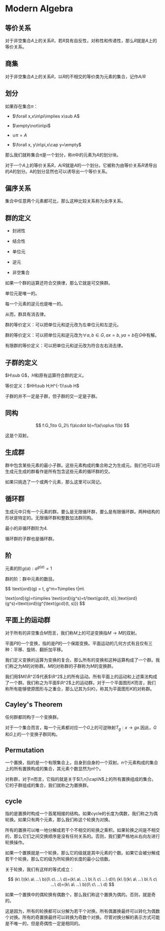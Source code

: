 # Modern Algebra

## 等价关系

对于非空集合$A$上的关系$R$，若$R$具有自反性，对称性和传递性，那么$R$就是$A$上的等价关系。

## 商集

对于非空集合$A$上的关系$R$，以$R$的不相交的等价类为元素的集合，记作$A/R$

## 划分

如果存在集合$\pi$：

- $\forall x,x\in\pi\implies x\sub A$

- $\empty\not\in\pi$

- $\cup\pi=A$

- $\forall x, y\in\pi,x\cap y=\empty$

那么我们就称集合$\pi$是一个划分，称$\pi$中的元素为$A$的划分块。

对于一个$A$上的等价关系$R$，$A/R$就是$A$的一个划分。它被称为由等价关系$R$诱导出的$A$的划分。A的划分显然也可以诱导出一个等价关系。

## 偏序关系

集合中任意两个元素都可比，那么这种比较关系称为全序关系。

## 群的定义

- 封闭性

- 结合性

- 单位元

- 逆元

- 非空集合

如果一个群的运算还符合交换律，那么它就是可交换群。

单位元是唯一的。

每一个元素的逆元也是唯一的。

从而，群具有消去律。

群的等价定义：可以把单位元和逆元改为左单位元和左逆元。

群的等价定义：可以把单位元和逆元改为$\forall a,b\in G, ax=b,ya=b$在$G$中有解。

有限群的等价定义：可以把单位元和逆元改为符合左右消去律。

## 子群的定义

$H\sub G$，$H$和原有运算符合群的定义。

等价定义：$HH\sub H;H^{-1}\sub H$

子群的并不一定是子群，但子群的交一定是子群。

## 同构

$$
f:G_1\to G_2\\
f(a\cdot b)=f(a)\oplus f(b)
$$

这是个双射。

## 生成群

群中包含某些元素的最小子群。这些元素构成的集合称之为生成元。我们也可以将生成元生成的群看作是所有包含这些元素的循环群的交。

如果只挑选了一个或两个元素，那么这里可以简记。

## 循环群

生成元中只有一个元素的群。要么是无限循环群，要么是有限循环群。两种结构的形状是特定的。无限循环群和整数加法群同构。

最小的非循环群阶为4.

循环群的子群也是循环群。

## 阶

元素的阶$g(a):a^{g(a)}=1$

群的阶：群中元素的数目。

$$
\text{ord}(g) = t, g^m=1\implies t|m\\

\text{ord}(g)=t\implies \text{ord}(g^s)=t/\text{gcd(t, s)},\text{ord}(g^s)=\text{ord}(g^{\text{gcd}(t, s)})
$$

## 平面上的运动群

对于所有的非空集合$M$而言，我们称$M$上的可逆变换指$M\to M$的双射。

平面$P$的一个变换，指的是$P$的一个保距变换。平面运动的几何方式有且仅有三种：平移、旋转、翻折加平移。

我们定义变换的运算为变换的复合。那么所有的变换和这种运算构成了一个群。我们称之为$M$的对称群。$M$的对称群的子群称为$M$的变换群。

我们用$M(\R^2)$代表$\R^2$上的所有运动。所有平面上的运动和上述乘法构成了一个群。我们称之为平面$\R^2$上的运动群。对于一个平面图形$K$而言，我们称所有能够使原图形与之重合，那么记其为$S(K)$，称其为平面图形$K$的对称群。

## Cayley's Theorem

任何群都同构于一个变换群。

对于一个集合而言，每一个元素都对应一个$G$上的可逆映射$T_g:x\to gx$.因此，$G$和$G$上的一个变换子群同构。

## Permutation

一个置换，指的是一个有限集合上，自身到自身的一个双射。$n$个元素构成的集合上的所有置换构成的集合，其元素个数显然为$n!$个。

对称群，对于$n$而言，它指的就是关于$[1,n]\cap\N$上的所有置换组成的集合。它的子群组成的集合，我们就称之为置换群。

## cycle

指的是置换时构成一个首尾相接的结构。如果cycle的长度为偶数，我们称之为偶轮换。如果只有两个元素，那么我们称这个轮换为对换。

所有的置换可以唯一地分解成若干个不相交的轮换之乘积。如果轮换之间是不相交的，那么它们之间交换顺序是没有任何关系的。否则，我们要严格地从右向左进行轮换操作。

如果一个置换就是一个轮换，那么它的级就是其中元素的个数。如果它会被分解成若干个轮换，那么它的级为所轮换的长度的最小公倍数。

关于轮换，我们有这样的等式成立：

$$
(k\ l)(k\ a\ ...\ b)(l\ c\ ...\ d)=(k\ a\ ...\ b\ l\ c\ ...\ d)\\
(k\ l)(k\ a\ ...\ b\ l\ c\ ...\ d)=(k\ a\ ...\ b)(l\ c\ ...\ d)
$$

如果一个置换中的偶轮换有偶数个，那么我们称这个置换为偶的。否则，就是奇的。

这是因为，所有的轮换都可以分解为若干个对换。所有偶置换最终可以转化为偶数个对换。所有的奇置换最终可以转换为奇数个对换。尽管对换分解的表示方式可能是不唯一的，但是奇偶性一定是相同的。
